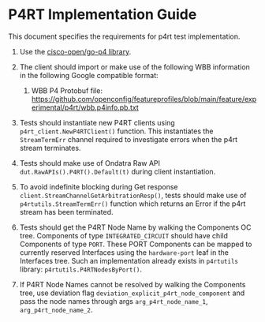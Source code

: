 # P4RT Implementation Guide

This document specifies the requirements for p4rt test implementation.

1.  Use the [cisco-open/go-p4 library](https://github.com/cisco-open/go-p4).

2.  The client should import or make use of the following WBB information in the
    following Google compatible format:

    1.  WBB P4 Protobuf file:
        https://github.com/openconfig/featureprofiles/blob/main/feature/experimental/p4rt/wbb.p4info.pb.txt

3.  Tests should instantiate new P4RT clients using
    `p4rt_client.NewP4RTClient()` function. This instantiates the
    `StreamTermErr` channel required to investigate errors when the p4rt stream
    terminates.

4.  Tests should make use of Ondatra Raw API `dut.RawAPIs().P4RT().Default(t)`
    during client instantiation.

5.  To avoid indefinite blocking during Get response
    `client.StreamChannelGetArbitrationResp()`, tests should make use of
    `p4rtutils.StreamTermErr()` function which returns an Error if the p4rt
    stream has been terminated.

6.  Tests should get the P4RT Node Name by walking the Components OC tree.
    Components of type `INTEGRATED_CIRCUIT` should have child Components of type
    `PORT`. These PORT Components can be mapped to currently reserved Interfaces
    using the `hardware-port` leaf in the Interfaces tree. Such an
    implementation already exists in `p4rtutils` library:
    `p4rtutils.P4RTNodesByPort()`.

7.  If P4RT Node Names cannot be resolved by walking the Components tree, use
    deviation flag `deviation_explicit_p4rt_node_component` and pass the node
    names through args `arg_p4rt_node_name_1`, `arg_p4rt_node_name_2`.
